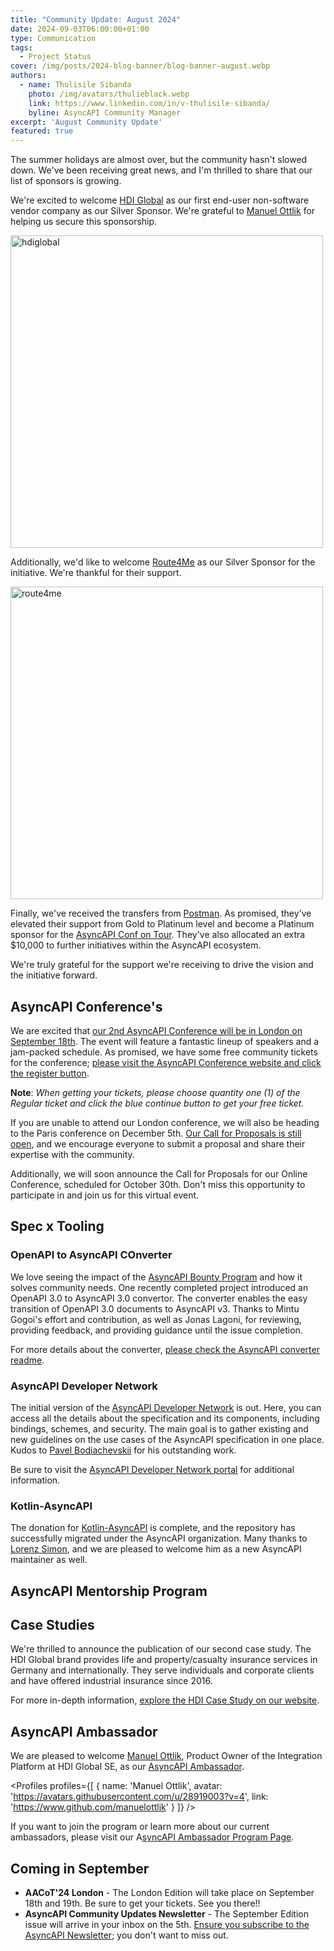 ```yaml
---
title: "Community Update: August 2024"
date: 2024-09-03T06:00:00+01:00
type: Communication
tags:
  - Project Status
cover: /img/posts/2024-blog-banner/blog-banner-august.webp
authors:
  - name: Thulisile Sibanda
    photo: /img/avatars/thulieblack.webp
    link: https://www.linkedin.com/in/v-thulisile-sibanda/
    byline: AsyncAPI Community Manager
excerpt: 'August Community Update'
featured: true
---
```


The summer holidays are almost over, but the community hasn't slowed down. We've been receiving great news, and I'm thrilled to share that our list of sponsors is growing.

We're excited to welcome [HDI Global](https://www.hdi.global/) as our first end-user non-software vendor company as our Silver Sponsor. We're grateful to [Manuel Ottlik](https://www.linkedin.com/in/manuelottlik) for helping us secure this sponsorship.

<a href='https://www.hdi.global/' target='_blank'>
<img src='/img/sponsors/hdi_logo.png' alt='hdiglobal' width='500px' />
</a>

Additionally, we'd like to welcome [Route4Me](https://www.route4me.com/) as our Silver Sponsor for the initiative. We're thankful for their support.

<a href='https://www.route4me.com/' target='_blank'>
<img src='/img/sponsors/route4me_logo.png' alt='route4me' width='500px' />
</a>

Finally, we've received the transfers from [Postman](https://www.postman.com/). As promised, they've elevated their support from Gold to Platinum level and become a Platinum sponsor for the [AsyncAPI Conf on Tour](https://conference.asyncapi.com/). They've also allocated an extra $10,000 to further initiatives within the AsyncAPI ecosystem.

We're truly grateful for the support we're receiving to drive the vision and the initiative forward.


## AsyncAPI Conference's

We are excited that [our 2nd AsyncAPI Conference will be in London on September 18th](https://conference.asyncapi.com/venue/London). The event will feature a fantastic lineup of speakers and a jam-packed schedule. 
As promised, we have some free community tickets for the conference; [please visit the AsyncAPI Conference website and click the register button](https://conference.asyncapi.com/). 

**Note**: *When getting your tickets, please choose quantity one (1) of the Regular ticket and click the blue continue button to get your free ticket.*

If you are unable to attend our London conference, we will also be heading to the Paris conference on December 5th. [Our Call for Proposals is still open](https://conference.asyncapi.com/venue/Paris), and we encourage everyone to submit a proposal and share their expertise with the community. 

Additionally, we will soon announce the Call for Proposals for our Online Conference, scheduled for October 30th. Don't miss this opportunity to participate in and join us for this virtual event.

## Spec x Tooling

### OpenAPI to AsyncAPI COnverter
We love seeing the impact of the [AsyncAPI Bounty Program](https://github.com/orgs/asyncapi/projects/36/?pane=info) and how it solves community needs. One recently completed project introduced an OpenAPI 3.0 to AsyncAPI 3.0 convertor. The converter enables the easy transition of OpenAPI 3.0 documents to AsyncAPI v3. Thanks to Mintu Gogoi's effort and contribution, as well as Jonas Lagoni, for reviewing, providing feedback, and providing guidance until the issue completion.

For more details about the converter, [please check the AsyncAPI converter readme](https://github.com/asyncapi/converter-js/blob/master/README.md#openapi-30-to-asyncapi-30-conversion).

### AsyncAPI Developer Network

The initial version of the [AsyncAPI Developer Network](https://asyncapi-developer-portal.netlify.app/) is out. Here, you can access all the details about the specification and its components, including bindings, schemes, and security. The main goal is to gather existing and new guidelines on the use cases of the AsyncAPI specification in one place. 
Kudos to [Pavel Bodiachevskii](https://www.linkedin.com/in/pavel-bo/) for his outstanding work.

Be sure to visit the [AsyncAPI Developer Network portal](https://asyncapi-developer-portal.netlify.app/) for additional information.

### Kotlin-AsyncAPI
The donation for [Kotlin-AsyncAPI](https://github.com/asyncapi/kotlin-asyncapi) is complete, and the repository has successfully migrated under the AsyncAPI organization. Many thanks to [Lorenz Simon](https://github.com/lorenzsimon), and we are pleased to welcome him as a new AsyncAPI maintainer as well.

## AsyncAPI Mentorship Program


## Case Studies
We're thrilled to announce the publication of our second case study. The HDI Global brand provides life and property/casualty insurance services in Germany and internationally. They serve individuals and corporate clients and have offered industrial insurance since 2016.

For more in-depth information, [explore the HDI Case Study on our website](https://www.asyncapi.com/casestudies/hdiglobal).


## AsyncAPI Ambassador

We are pleased to welcome [Manuel Ottlik](https://www.linkedin.com/in/manuelottlik), Product Owner of the Integration Platform at HDI Global SE, as our [AsyncAPI Ambassador](https://www.asyncapi.com/community/ambassadors/manuelottlik).

  <Profiles profiles={[
  {
    name: 'Manuel Ottlik',
    avatar: 'https://avatars.githubusercontent.com/u/28919003?v=4',
    link: 'https://www.github.com/manuelottlik'
  }
]} />

If you want to join the program or learn more about our current ambassadors, please visit our A[syncAPI Ambassador Program Page](https://www.asyncapi.com/community/ambassadors).

## Coming in September
- **AACoT'24 London** - The London Edition will take place on September 18th and 19th. Be sure to get your tickets. See you there!!
- **AsyncAPI Community Updates Newsletter** - The September Edition issue will arrive in your inbox on the 5th. [Ensure you subscribe to the AsyncAPI Newsletter](https://www.asyncapi.com/newsletter); you don't want to miss out.